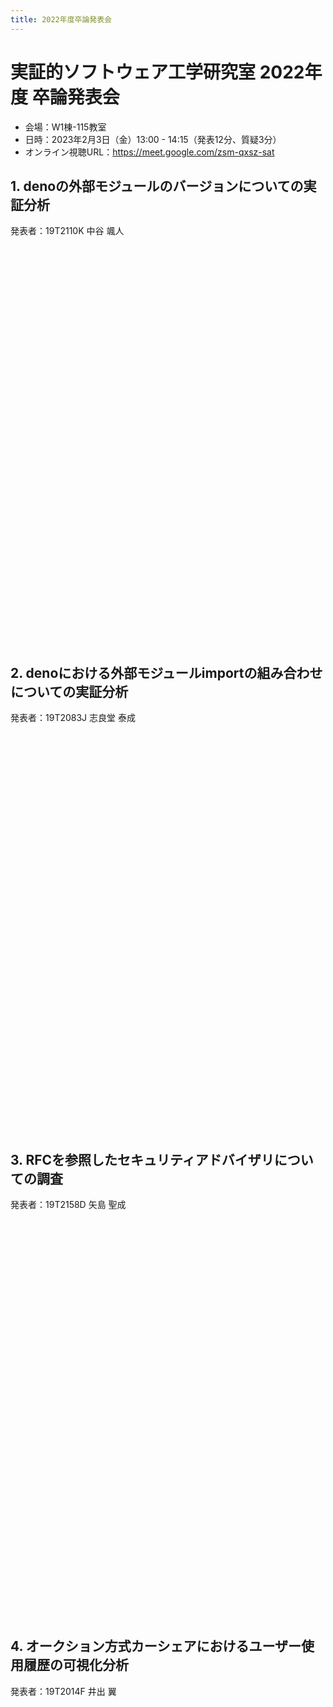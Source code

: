 ```yaml
---
title: 2022年度卒論発表会
---
```


<script src="https://deno.land/x/embed_pdf@v1.1.0/mod.js" type="module"></script>
<style>
embed-pdf {
  display: block;
  width: 75%;
  height: min(65vw, 75vh);
  margin: 2em auto;
}
</style>

# 実証的ソフトウェア工学研究室 2022年度 卒論発表会

- 会場：W1棟-115教室
- 日時：2023年2月3日（金）13:00 - 14:15（発表12分、質疑3分）
- オンライン視聴URL：https://meet.google.com/zsm-qxsz-sat

## 1. denoの外部モジュールのバージョンについての実証分析

発表者：19T2110K 中谷 颯人

<embed-pdf src="./19T2110K.pdf"></embed-pdf>

## 2. denoにおける外部モジュールimportの組み合わせについての実証分析

発表者：19T2083J 志良堂 泰成

<embed-pdf src="./19T2083J.pdf"></embed-pdf>

## 3. RFCを参照したセキュリティアドバイザリについての調査

発表者：19T2158D 矢島 聖成

<embed-pdf src="./19T2158D.pdf"></embed-pdf>

## 4. オークション方式カーシェアにおけるユーザー使用履歴の可視化分析

発表者：19T2014F 井出 翼

<embed-pdf src="./19T2014F.pdf"></embed-pdf>
